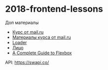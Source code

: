 # 2018-frontend-lessons

Доп материалы
- [Курс от mail.ru](https://www.youtube.com/playlist?list=PLrCZzMib1e9r9OwZDTtkgdIOy84SwICKu)
- [Материалы курса от mail.ru](https://frontend-park-mailru.firebaseapp.com/)
- [Loader](https://www.w3schools.com/howto/howto_css_loader.asp)
- [Лицо](https://codepen.io/sashatran/pen/bgajNZ)
- [A Complete Guide to Flexbox](https://css-tricks.com/snippets/css/a-guide-to-flexbox/)

API: https://swapi.co/

